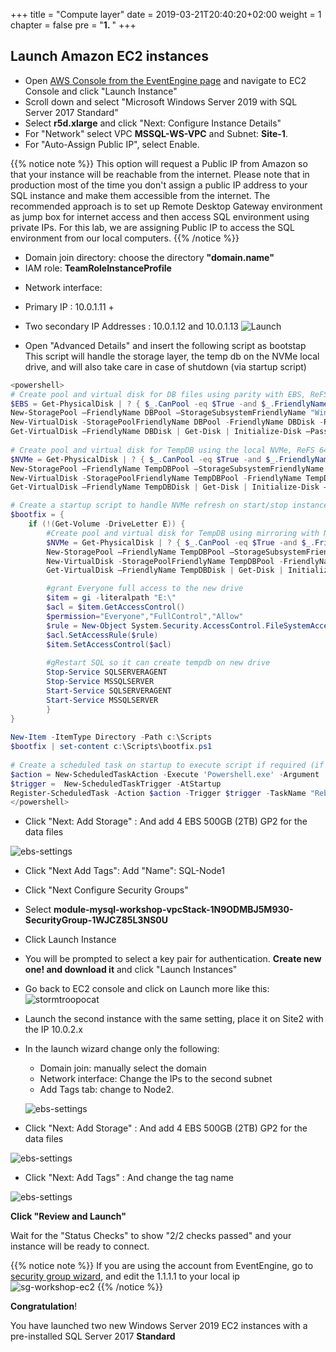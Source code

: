 +++
title = "Compute layer"
date = 2019-03-21T20:40:20+02:00
weight = 1
chapter = false
pre = "<b>1. </b>"
+++

## Launch Amazon EC2 instances ##

- Open [AWS Console from the EventEngine page](https://dashboard.eventengine.run/dashboard) and navigate to EC2 Console and click "Launch Instance"
- Scroll down and select "Microsoft Windows Server 2019 with SQL Server 2017 Standard"
- Select **r5d.xlarge** and click "Next: Configure Instance Details"
- For "Network" select VPC **MSSQL-WS-VPC** and Subnet: **Site-1**.
- For "Auto-Assign Public IP", select Enable. 

{{% notice note %}}
This option will request a Public IP from Amazon so that your instance will be reachable from the internet. Please note that in production most of the time you don't assign a public IP address to your SQL instance and make them accessible from the internet. The recommended approach is to set up Remote Desktop Gateway environment as jump box for internet access and then access SQL environment using private IPs. For this lab, we are assigning Public IP to access the SQL environment from our local computers.
{{% /notice %}}

- Domain join directory: choose the directory **"domain.name"**
- IAM role: **TeamRoleInstanceProfile**
+ Network interface:
 - Primary IP : 10.0.1.11 + 
 - Two secondary IP Addresses : 10.0.1.12 and 10.0.1.13
![Launch](/images/screenshots/Steps/ec2-launch-instance-settings.png?classes=border,shadow)

- Open "Advanced Details" and insert the following script as bootstap
This script will handle the storage layer, the temp db on the NVMe local drive, and will also take care in case of shutdown (via startup script)

```powershell
<powershell>
# Create pool and virtual disk for DB files using parity with EBS, ReFS 64K, D: Drive
$EBS = Get-PhysicalDisk | ? { $_.CanPool -eq $True -and $_.FriendlyName -eq "NVMe Amazon Elastic B" -and $_.Size -ne 150000000000}
New-StoragePool –FriendlyName DBPool –StorageSubsystemFriendlyName "Windows Storage*" –PhysicalDisks $EBS
New-VirtualDisk -StoragePoolFriendlyName DBPool -FriendlyName DBDisk -ResiliencySettingName mirror -ProvisioningType Fixed -UseMaximumSize
Get-VirtualDisk –FriendlyName DBDisk | Get-Disk | Initialize-Disk –Passthru | New-Partition –DriveLetter D –UseMaximumSize | Format-Volume -FileSystem ReFS -AllocationUnitSize 65536 -NewFileSystemLabel DBfiles -Confirm:$false
 
# Create pool and virtual disk for TempDB using the local NVMe, ReFS 64K, E: Drive
$NVMe = Get-PhysicalDisk | ? { $_.CanPool -eq $True -and $_.FriendlyName -eq "NVMe Amazon EC2 NVMe"}
New-StoragePool –FriendlyName TempDBPool –StorageSubsystemFriendlyName "Windows Storage*" –PhysicalDisks $NVMe
New-VirtualDisk -StoragePoolFriendlyName TempDBPool -FriendlyName TempDBDisk -ResiliencySettingName simple -ProvisioningType Fixed -UseMaximumSize
Get-VirtualDisk –FriendlyName TempDBDisk | Get-Disk | Initialize-Disk –Passthru | New-Partition –DriveLetter E –UseMaximumSize | Format-Volume -FileSystem ReFS -AllocationUnitSize 65536 -NewFileSystemLabel TempDBfiles -Confirm:$false

# Create a startup script to handle NVMe refresh on start/stop instance
$bootfix = {
    if (!(Get-Volume -DriveLetter E)) {
        #Create pool and virtual disk for TempDB using mirroring with NVMe
        $NVMe = Get-PhysicalDisk | ? { $_.CanPool -eq $True -and $_.FriendlyName -eq "NVMe Amazon EC2 NVMe"}
        New-StoragePool –FriendlyName TempDBPool –StorageSubsystemFriendlyName "Windows Storage*" –PhysicalDisks $NVMe
        New-VirtualDisk -StoragePoolFriendlyName TempDBPool -FriendlyName TempDBDisk -ResiliencySettingName simple -ProvisioningType Fixed -UseMaximumSize
        Get-VirtualDisk –FriendlyName TempDBDisk | Get-Disk | Initialize-Disk –Passthru | New-Partition –DriveLetter E –UseMaximumSize | Format-Volume -FileSystem ReFS -AllocationUnitSize 65536 -NewFileSystemLabel TempDBfiles -Confirm:$false

        #grant Everyone full access to the new drive
        $item = gi -literalpath "E:\"
        $acl = $item.GetAccessControl()
        $permission="Everyone","FullControl","Allow"
        $rule = New-Object System.Security.AccessControl.FileSystemAccessRule $permission
        $acl.SetAccessRule($rule)
        $item.SetAccessControl($acl)
    
        #gRestart SQL so it can create tempdb on new drive
        Stop-Service SQLSERVERAGENT
        Stop-Service MSSQLSERVER
        Start-Service SQLSERVERAGENT
        Start-Service MSSQLSERVER
        }
}
 
New-Item -ItemType Directory -Path c:\Scripts    
$bootfix | set-content c:\Scripts\bootfix.ps1
 
# Create a scheduled task on startup to execute script if required (if E: is lost)
$action = New-ScheduledTaskAction -Execute 'Powershell.exe' -Argument 'c:\scripts\bootfix.ps1'
$trigger =  New-ScheduledTaskTrigger -AtStartup 
Register-ScheduledTask -Action $action -Trigger $trigger -TaskName "Rebuild TempDBPool" -Description "Rebuild TempDBPool if required" -RunLevel Highest -User System
</powershell>

```

- Click "Next: Add Storage" : And add 4 EBS 500GB (2TB) GP2 for the data files

![ebs-settings](/images/screenshots/Steps/EBS-settings.png?classes=border,shadow)

- Click "Next Add Tags": Add "Name": SQL-Node1

- Click "Next Configure Security Groups"

- Select **module-mysql-workshop-vpcStack-1N9ODMBJ5M930-SecurityGroup-1WJCZ85L3NS0U**
- Click Launch Instance
- You will be prompted to select a key pair for authentication. **Create new one! and download it** and click "Launch Instances"

- Go back to EC2 console and click on Launch more like this: 
![stormtroopocat](/images/screenshots/image007.png?classes=border,shadow)
- Launch the second instance with the same setting, place it on Site2 with the IP 10.0.2.x

- In the launch wizard change only the following:
  - Domain join: manually select the domain
  - Network interface: Change the IPs to the second subnet
  - Add Tags tab: change to Node2.

  ![ebs-settings](/images/screenshots/Steps/second-node.png?classes=border,shadow)

- Click "Next: Add Storage" : And add 4 EBS 500GB (2TB) GP2 for the data files

![ebs-settings](/images/screenshots/Steps/EBS-settings.png?classes=border,shadow)

- Click "Next: Add Tags" : And change the tag name

![ebs-settings](/images/screenshots/Steps/tag-second-instance.png?classes=border,shadow)



**Click "Review and Launch"**

Wait for the "Status Checks" to show "2/2 checks passed" and your instance will be ready to connect.



{{% notice note %}}
If you are using the account from EventEngine, go to [security group wizard](https://eu-west-1.console.aws.amazon.com/ec2/v2/home?region=eu-west-1#SecurityGroups:sort=groupId), and edit the 1.1.1.1 to your local ip ![sg-workshop-ec2](/images/screenshots/Steps/sg-workshop-ec2.png?classes=border,shadow)
{{% /notice %}}


**Congratulation**!

You have launched two new Windows Server 2019 EC2 instances with a pre-installed SQL Server 2017 **Standard**

